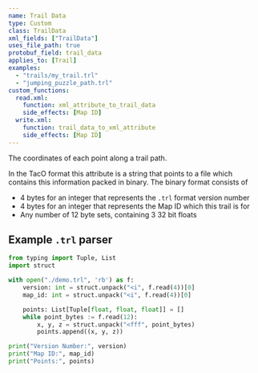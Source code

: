 ```yaml
---
name: Trail Data
type: Custom
class: TrailData
xml_fields: ["TrailData"]
uses_file_path: true
protobuf_field: trail_data
applies_to: [Trail]
examples:
  - "trails/my_trail.trl"
  - "jumping_puzzle_path.trl"
custom_functions:
  read.xml:
    function: xml_attribute_to_trail_data
    side_effects: [Map ID]
  write.xml:
    function: trail_data_to_xml_attribute
    side_effects: [Map ID]
---
```


The coordinates of each point along a trail path.

In the TacO format this attribute is a string that points to a file which contains this information packed in binary. The binary format consists of

- 4 bytes for an integer that represents the `.trl` format version number
- 4 bytes for an integer that represents the Map ID which this trail is for
- Any number of 12 byte sets, containing 3 32 bit floats

Example `.trl` parser
--------------------------------------------------------------------------------

```python
from typing import Tuple, List
import struct

with open("./demo.trl", 'rb') as f:
    version: int = struct.unpack("<i", f.read(4))[0]
    map_id: int = struct.unpack("<i", f.read(4))[0]

    points: List[Tuple[float, float, float]] = []
    while point_bytes := f.read(12):
        x, y, z = struct.unpack("<fff", point_bytes)
        points.append((x, y, z))

print("Version Number:", version)
print("Map ID:", map_id)
print("Points:", points)
```
